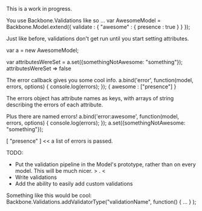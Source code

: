 This is a work in progress.

You use Backbone.Validations like so ...
  var AwesomeModel = Backbone.Model.extend({
    validate : {
      "awesome" : { presence : true }
    }
  });

Just like before, validations don't get run until you start setting attributes.

  var a = new AwesomeModel;
  
  var attributesWereSet = a.set({somethingNotAwesome: "something"});
  attributesWereSet => false

The error callback gives you some cool info.
  a.bind('error', function(model, errors, options) { console.log(errors); });
  {
    awesome : ["presence"] 
  }

The errors object has attribute names as keys, 
with arrays of string describing the errors of each attribute.

Plus there are named errors!
  a.bind('error:awesome', function(model, errors, options) { console.log(errors); });
  a.set({somethingNotAwesome: "something"});

  [ "presence" ] << a list of errors is passed.

TODO:
- Put the validation pipeline in the Model's prototype, rather than on every model. This will be much nicer. > . <
- Write validations
- Add the ability to easily add custom validations

Something like this would be cool:
  Backbone.Validations.addValidatorType("validationName", function() { ... } );
